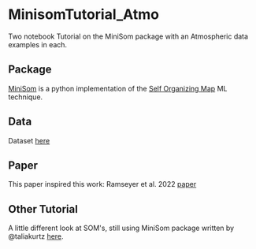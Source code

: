 # MinisomTutorial_Atmo
Two notebook Tutorial on the MiniSom package with an Atmospheric data examples in each. 

## Package

[MiniSom](https://github.com/JustGlowing/minisom) is a python implementation of the [Self Organizing Map](https://en.wikipedia.org/wiki/Self-organizing_map) ML technique. 

## Data

Dataset [here](https://data.lib.vt.edu/articles/dataset/Atmospheric_Rivers_of_the_Eastern_U_S_/20558580)

## Paper
This paper inspired this work: Ramseyer et al. 2022 [paper](https://agupubs.onlinelibrary.wiley.com/doi/full/10.1029/2021JD036198)

## Other Tutorial

A little different look at SOM's, still using MiniSom package written by @taliakurtz [here](https://github.com/taliakurtz/MiniSOM_tutorial/tree/main).

